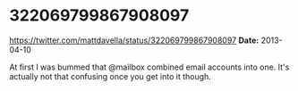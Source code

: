 # 322069799867908097
https://twitter.com/mattdavella/status/322069799867908097
**Date:** 2013-04-10

At first I was bummed that @mailbox combined email accounts into one. It's actually not that confusing once you get into it though.
